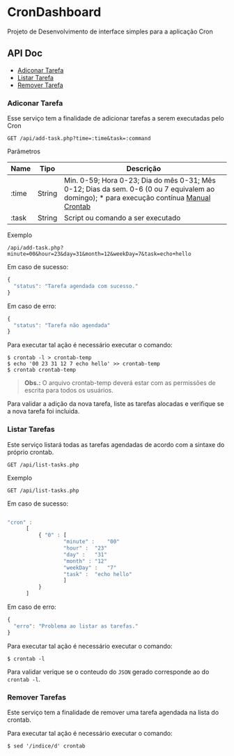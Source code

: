 # CronDashboard

Projeto de Desenvolvimento de interface simples para a aplicação Cron

## API Doc

- [Adiconar Tarefa](#adiconar-tarefa)
- [Listar Tarefa ](#listar-tarefa)
- [Remover Tarefa](#remover-tarefa)

### Adiconar Tarefa

Esse serviço tem a finalidade de adicionar tarefas a serem executadas pelo Cron


```
GET /api/add-task.php?time=:time&task=:command

```

Parâmetros

| Name | Tipo | Descrição |
|-|-|-|
| :time | String | Min. 0-59; Hora 0-23; Dia do mês 0-31; Mês 0-12; Dias da sem. 0-6 (0 ou 7 equivalem ao domingo); * para execução contínua  [Manual Crontab](http://man7.org/linux/man-pages/man5/crontab.5.html) |
| :task | String | Script ou comando a ser executado|

<!-- | Name | Tipo | Descrição |
|-|-|-|
| Minuto | String | entre 0 a 59 minutos; * para todos os minutos |
| Hora | String | 0 a 23 horas; * para todas as horas|
| Dia do mês | String | 0 a 31; * para todos os dias|
| Mês | String |  0 a 12; * para todos os meses |
| Dia da semana | String | 0 a 6 (0 ou 7 equivalem ao domingo); |
| Comando | String | script ou comando a ser executado | -->

Exemplo

```
/api/add-task.php?minute=00&hour=23&day=31&month=12&weekDay=7&task=echo+hello
```

Em caso de sucesso:

```js
{
  "status": "Tarefa agendada com sucesso."
}
```

Em caso de erro:

```js
{
  "status": "Tarefa não agendada"
}
```

Para executar tal ação é necessário executar o comando:

```
$ crontab -l > crontab-temp
$ echo '00 23 31 12 7 echo hello' >> crontab-temp
$ crontab crontab-temp
```

> **Obs.:** O arquivo crontab-temp deverá estar com as permissões de escrita para todos os usuários.

Para validar a adição da nova tarefa, liste as tarefas alocadas e verifique se a nova tarefa foi incluida.

### Listar Tarefas

Este serviço listará todas as tarefas agendadas de acordo com a sintaxe do próprio crontab.

```
GET /api/list-tasks.php
```

Exemplo

```
GET /api/list-tasks.php
```

Em caso de sucesso:

```js

"cron" :
      [
          { "0" : [
                  "minute" :	"00"
                  "hour" :	"23"
                  "day" :	"31"
                  "month" :	"12"
                  "weekDay" :	"7"
                  "task" :	"echo hello"
                  ]
          }
      ]
```

Em caso de erro:

```js
{
  "erro": "Problema ao listar as tarefas."
}
```

Para executar tal ação é necessário executar o comando:

```
$ crontab -l
```

Para validar verique se o conteudo do `JSON` gerado corresponde ao do `crontab -l`.

### Remover Tarefas

Este serviço tem a finalidade de remover uma tarefa agendada na lista do crontab.

Para executar tal ação é necessário executar o comando:

```
$ sed '/indice/d' crontab
```

